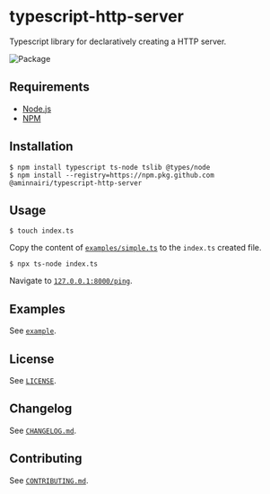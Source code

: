 # typescript-http-server

Typescript library for declaratively creating a HTTP server.

![Package](https://github.com/aminnairi/typescript-http-server/workflows/Package/badge.svg)

## Requirements

- [Node.js](https://nodejs.org/en/)
- [NPM](https://www.npmjs.com/)

## Installation

```console
$ npm install typescript ts-node tslib @types/node
$ npm install --registry=https://npm.pkg.github.com @aminnairi/typescript-http-server
```

## Usage

```console
$ touch index.ts
```

Copy the content of [`examples/simple.ts`](./examples/simple.ts) to the `index.ts` created file.

```console
$ npx ts-node index.ts
```

Navigate to [`127.0.0.1:8000/ping`](http://127.0.0.1:8000/ping).

## Examples

See [`example`](./example).

## License

See [`LICENSE`](./LICENSE).

## Changelog

See [`CHANGELOG.md`](./CHANGELOG.md).

## Contributing

See [`CONTRIBUTING.md`](./CONTRIBUTING.md).
